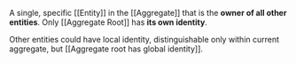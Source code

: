 A single, specific [[Entity]] in the [[Aggregate]] that is the **owner of all other entities**. Only [[Aggregate Root]] has **its own identity**.

Other entities could have local identity, distinguishable only within current aggregate, but [[Aggregate root has global identity]].

